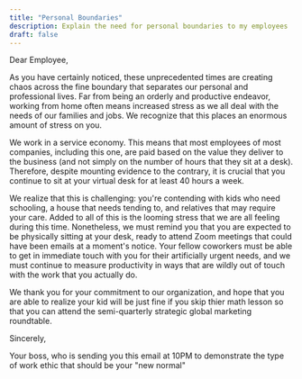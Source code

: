 ```yaml
---
title: "Personal Boundaries"
description: Explain the need for personal boundaries to my employees
draft: false
---
```


Dear Employee,

As you have certainly noticed, these unprecedented times are creating chaos across the fine boundary that separates our personal and professional lives. Far from being an orderly and productive endeavor, working from home often means increased stress as we all deal with the needs of our families and jobs. We recognize that this places an enormous amount of stress on you.

We work in a service economy. This means that most employees of most companies, including this one, are paid based on the value they deliver to the business (and not simply on the number of hours that they sit at a desk). Therefore, despite mounting evidence to the contrary, it is crucial that you continue to sit at your virtual desk for at least 40 hours a week.

We realize that this is challenging: you're contending with kids who need schooling, a house that needs tending to, and relatives that may require your care. Added to all of this is the looming stress that we are all feeling during this time. Nonetheless, we must remind you that you are expected to be physically sitting at your desk, ready to attend Zoom meetings that could have been emails at a moment's notice. Your fellow coworkers must be able to get in immediate touch with you for their artificially urgent needs, and we must continue to measure productivity in ways that are wildly out of touch with the work that you actually do.

We thank you for your commitment to our organization, and hope that you are able to realize your kid will be just fine if you skip thier math lesson so that you can attend the semi-quarterly strategic global marketing roundtable.

Sincerely,

Your boss, who is sending you this email at 10PM to demonstrate the type of work ethic that should be your "new normal"
